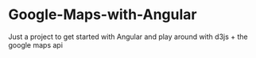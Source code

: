 Google-Maps-with-Angular
========================

Just a project to get started with Angular and play around with d3js + the google maps api
